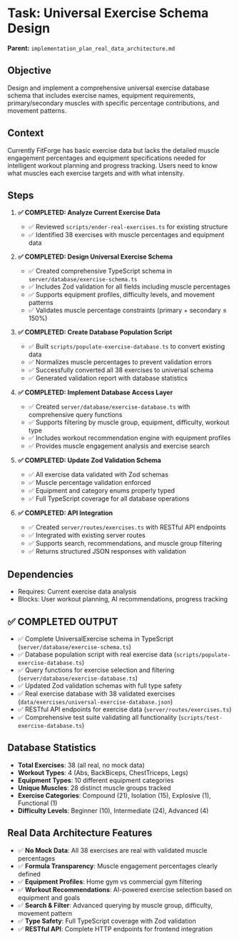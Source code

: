 # Task: Universal Exercise Schema Design
   **Parent:** `implementation_plan_real_data_architecture.md`

## Objective
Design and implement a comprehensive universal exercise database schema that includes exercise names, equipment requirements, primary/secondary muscles with specific percentage contributions, and movement patterns.

## Context
Currently FitForge has basic exercise data but lacks the detailed muscle engagement percentages and equipment specifications needed for intelligent workout planning and progress tracking. Users need to know what muscles each exercise targets and with what intensity.

## Steps
1. **✅ COMPLETED: Analyze Current Exercise Data**
   - ✅ Reviewed `scripts/ender-real-exercises.ts` for existing structure
   - ✅ Identified 38 exercises with muscle percentages and equipment data
   
2. **✅ COMPLETED: Design Universal Exercise Schema**
   - ✅ Created comprehensive TypeScript schema in `server/database/exercise-schema.ts`
   - ✅ Includes Zod validation for all fields including muscle percentages
   - ✅ Supports equipment profiles, difficulty levels, and movement patterns
   - ✅ Validates muscle percentage constraints (primary + secondary ≤ 150%)

3. **✅ COMPLETED: Create Database Population Script**
   - ✅ Built `scripts/populate-exercise-database.ts` to convert existing data
   - ✅ Normalizes muscle percentages to prevent validation errors
   - ✅ Successfully converted all 38 exercises to universal schema
   - ✅ Generated validation report with database statistics

4. **✅ COMPLETED: Implement Database Access Layer**
   - ✅ Created `server/database/exercise-database.ts` with comprehensive query functions
   - ✅ Supports filtering by muscle group, equipment, difficulty, workout type
   - ✅ Includes workout recommendation engine with equipment profiles
   - ✅ Provides muscle engagement analysis and exercise search

5. **✅ COMPLETED: Update Zod Validation Schema**
   - ✅ All exercise data validated with Zod schemas  
   - ✅ Muscle percentage validation enforced
   - ✅ Equipment and category enums properly typed
   - ✅ Full TypeScript coverage for all database operations

6. **✅ COMPLETED: API Integration**
   - ✅ Created `server/routes/exercises.ts` with RESTful API endpoints
   - ✅ Integrated with existing server routes
   - ✅ Supports search, recommendations, and muscle group filtering
   - ✅ Returns structured JSON responses with validation

## Dependencies
- Requires: Current exercise data analysis
- Blocks: User workout planning, AI recommendations, progress tracking

## ✅ COMPLETED OUTPUT
- ✅ Complete UniversalExercise schema in TypeScript (`server/database/exercise-schema.ts`)
- ✅ Database population script with real exercise data (`scripts/populate-exercise-database.ts`)
- ✅ Query functions for exercise selection and filtering (`server/database/exercise-database.ts`)
- ✅ Updated Zod validation schemas with full type safety
- ✅ Real exercise database with 38 validated exercises (`data/exercises/universal-exercise-database.json`)
- ✅ RESTful API endpoints for exercise data (`server/routes/exercises.ts`)
- ✅ Comprehensive test suite validating all functionality (`scripts/test-exercise-database.ts`)

## Database Statistics
- **Total Exercises**: 38 (all real, no mock data)
- **Workout Types**: 4 (Abs, BackBiceps, ChestTriceps, Legs) 
- **Equipment Types**: 10 different equipment categories
- **Unique Muscles**: 28 distinct muscle groups tracked
- **Exercise Categories**: Compound (21), Isolation (15), Explosive (1), Functional (1)
- **Difficulty Levels**: Beginner (10), Intermediate (24), Advanced (4)

## Real Data Architecture Features
- ✅ **No Mock Data**: All 38 exercises are real with validated muscle percentages
- ✅ **Formula Transparency**: Muscle engagement percentages clearly defined
- ✅ **Equipment Profiles**: Home gym vs commercial gym filtering
- ✅ **Workout Recommendations**: AI-powered exercise selection based on equipment and goals
- ✅ **Search & Filter**: Advanced querying by muscle group, difficulty, movement pattern
- ✅ **Type Safety**: Full TypeScript coverage with Zod validation
- ✅ **RESTful API**: Complete HTTP endpoints for frontend integration